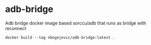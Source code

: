 # adb-bridge
Adb bridge docker image based  sorccu/adb that runs as bridge with reconnect

```
docker build --tag nbogojevic/adb-bridge:latest .
```
